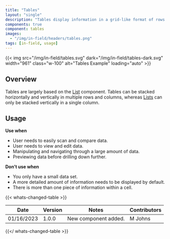```yaml
---
title: "Tables"
layout: "single"
description: "Tables display information in a grid-like format of rows and columns."
components: true
component: tables
images:
  - "/img/in-field/headers/tables.png"
tags: [in-field, usage]
---
```


{{< img src="/img/in-field/tables.svg" dark="/img/in-field/tables-dark.svg" width="961"  class="w-100" alt="Tables Example" loading="auto" >}}

## Overview

Tables are largely based on the [List](/components/in-field/lists/) component. Tables can be stacked horizontally and vertically in multiple rows and columns, whereas [Lists](/components/in-field/lists/) can only be stacked vertically in a single column.

## Usage

**Use when**

- User needs to easily scan and compare data.
- User needs to view and edit data.
- Manipulating and navigating through a large amount of data.
- Previewing data before drilling down further.

**Don’t use when**

- You only have a small data set.
- A more detailed amount of information needs to be displayed by default.
- There is more than one piece of information within a cell.

{{< whats-changed-table >}}

| Date       | Version | Notes                | Contributors |
| ---------- | ------- | -------------------- | ------------ |
| 01/16/2023 | 1.0.0   | New component added. | M Johns      |

{{</ whats-changed-table >}}
